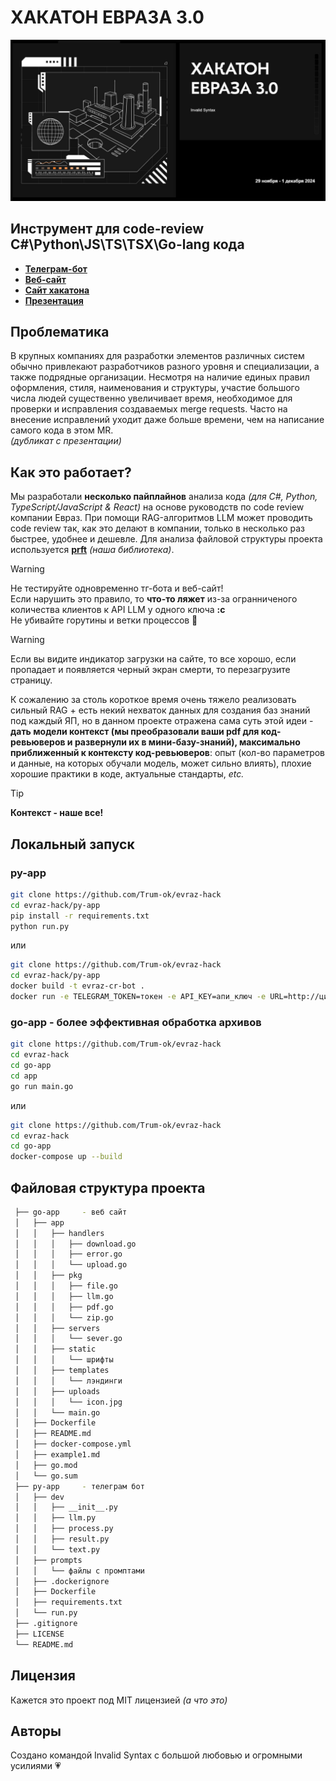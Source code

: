# ХАКАТОН ЕВРАЗА 3.0
![евраз](/_assets/evraz.jpg)

## Инструмент для code-review C#\Python\JS\TS\TSX\Go-lang кода

- **[Телеграм-бот](https://t.me/EVRAZ_CR_bot)**
- **[Веб-сайт](https://evrasa-dq2203.amvera.io/)**
- **[Сайт хакатона](https://xn--80aaaairqt2ajzt9a.xn--p1ai/)**
- **[Презентация](https://www.figma.com/slides/GzNeGO8u0tvLKLr9V58SVf/%D0%95%D0%B2%D1%80%D0%B0%D0%B7?node-id=1-66&t=eREjkzmXZVj3xbhI-1)**

## Проблематика
В крупных компаниях для разработки элементов различных систем обычно привлекают разработчиков разного уровня и специализации, а также подрядные организации. Несмотря на наличие единых правил оформления, стиля, наименования и структуры, участие большого числа людей существенно увеличивает время, необходимое для проверки и исправления создаваемых merge requests. Часто на внесение исправлений уходит даже больше времени, чем на написание самого кода в этом MR. \
*(дубликат с презентации)*

## Как это работает?
Мы разработали **несколько пайплайнов** анализа кода *(для C#, Python, TypeScript/JavaScript & React)* на основе руководств по code review компании Eвраз. При помощи RAG-алгоритмов LLM может проводить code review так, как это делают в компании, только в несколько раз быстрее, удобнее и дешевле. Для анализа файловой структуры проекта используется **[prft](https://github.com/Trum-ok/project-file-tree)** *(наша библиотека)*.

> [!WARNING]  
> Не тестируйте одновременно тг-бота и веб-сайт! \
> Если нарушить это правило, то **что-то ляжет** из-за огранниченого количества клиентов к API LLM у одного ключа **:c**    
> Не убивайте горутины и ветки процессов 🥺 

> [!WARNING]  
> Если вы видите индикатор загрузки на сайте, то все хорошо, если пропадает и появляется черный экран смерти, то перезагрузите страницу.

К сожалению за столь короткое время очень тяжело реализовать сильный RAG + есть некий нехваток данных для создания баз знаний под каждый ЯП, но в данном проекте отражена сама суть этой идеи - 
**дать модели контекст (мы преобразовали ваши pdf для код-ревьюверов и развернули их в мини-базу-знаний), максимально приближенный к контексту код-ревьюверов**: опыт (кол-во параметров и данные, на которых обучали модель, может сильно влиять), плохие хорошие практики в коде, актуальные стандарты, *etc.*

> [!TIP]
> **Контекст - наше все!**


## Локальный запуск
### py-app
```bash
git clone https://github.com/Trum-ok/evraz-hack
cd evraz-hack/py-app
pip install -r requirements.txt
python run.py 
```
или

```bash
git clone https://github.com/Trum-ok/evraz-hack
cd evraz-hack/py-app
docker build -t evraz-cr-bot .
docker run -e TELEGRAM_TOKEN=токен -e API_KEY=апи_ключ -e URL=http://циферки/v1/completions evraz-cr-bot
```
### go-app - более эффективная обработка архивов
```bash
git clone https://github.com/Trum-ok/evraz-hack
cd evraz-hack
cd go-app
cd app
go run main.go
```
или
```bash
git clone https://github.com/Trum-ok/evraz-hack
cd evraz-hack
cd go-app
docker-compose up --build
```

## Файловая структура проекта
```bash
 ├── go-app     - веб сайт
 │   ├── app
 │   │   ├── handlers
 │   │   │   ├── download.go
 │   │   │   ├── error.go
 │   │   │   └── upload.go
 │   │   ├── pkg
 │   │   │   ├── file.go
 │   │   │   ├── llm.go
 │   │   │   ├── pdf.go
 │   │   │   └── zip.go
 │   │   ├── servers
 │   │   │   └── sever.go
 │   │   ├── static
 │   │   │   └── шрифты
 │   │   ├── templates
 │   │   │   └── лэндинги
 │   │   ├── uploads
 │   │   │   └── icon.jpg
 │   │   └── main.go
 │   ├── Dockerfile
 │   ├── README.md
 │   ├── docker-compose.yml
 │   ├── example1.md
 │   ├── go.mod
 │   └── go.sum
 ├── py-app     - телеграм бот
 │   ├── dev
 │   │   ├── __init__.py
 │   │   ├── llm.py
 │   │   ├── process.py
 │   │   ├── result.py
 │   │   └── text.py
 │   ├── prompts
 │   │   └── файлы с промптами
 │   ├── .dockerignore
 │   ├── Dockerfile
 │   ├── requirements.txt
 │   └── run.py
 ├── .gitignore
 ├── LICENSE
 └── README.md
```

## Лицензия
Кажется это проект под MIT лицензией *(а что это)*

## Авторы
Создано командой Invalid Syntax с большой любовью и огромными усилиями 💗
